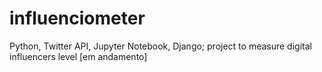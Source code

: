# influenciometer
Python, Twitter API, Jupyter Notebook, Django; project to measure digital influencers level [em andamento]
